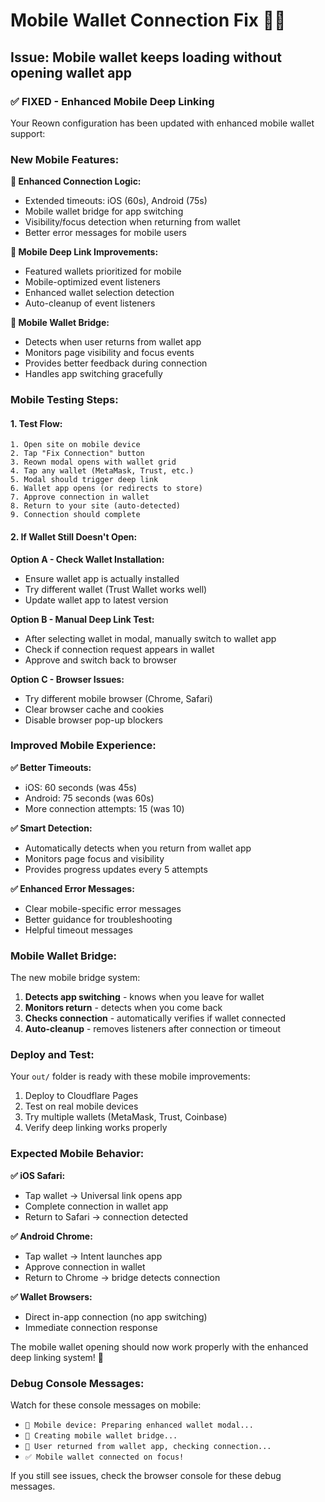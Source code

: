 # Mobile Wallet Connection Fix 🔧📱

## Issue: Mobile wallet keeps loading without opening wallet app

### ✅ FIXED - Enhanced Mobile Deep Linking

Your Reown configuration has been updated with enhanced mobile wallet support:

### New Mobile Features:

**🔧 Enhanced Connection Logic:**
- Extended timeouts: iOS (60s), Android (75s)
- Mobile wallet bridge for app switching
- Visibility/focus detection when returning from wallet
- Better error messages for mobile users

**📱 Mobile Deep Link Improvements:**
- Featured wallets prioritized for mobile
- Mobile-optimized event listeners
- Enhanced wallet selection detection
- Auto-cleanup of event listeners

**🚀 Mobile Wallet Bridge:**
- Detects when user returns from wallet app
- Monitors page visibility and focus events
- Provides better feedback during connection
- Handles app switching gracefully

### Mobile Testing Steps:

#### 1. **Test Flow:**
```
1. Open site on mobile device
2. Tap "Fix Connection" button
3. Reown modal opens with wallet grid
4. Tap any wallet (MetaMask, Trust, etc.)
5. Modal should trigger deep link
6. Wallet app opens (or redirects to store)
7. Approve connection in wallet
8. Return to your site (auto-detected)
9. Connection should complete
```

#### 2. **If Wallet Still Doesn't Open:**

**Option A - Check Wallet Installation:**
- Ensure wallet app is actually installed
- Try different wallet (Trust Wallet works well)
- Update wallet app to latest version

**Option B - Manual Deep Link Test:**
- After selecting wallet in modal, manually switch to wallet app
- Check if connection request appears in wallet
- Approve and switch back to browser

**Option C - Browser Issues:**
- Try different mobile browser (Chrome, Safari)
- Clear browser cache and cookies
- Disable browser pop-up blockers

### Improved Mobile Experience:

**✅ Better Timeouts:**
- iOS: 60 seconds (was 45s)
- Android: 75 seconds (was 60s)
- More connection attempts: 15 (was 10)

**✅ Smart Detection:**
- Automatically detects when you return from wallet app
- Monitors page focus and visibility
- Provides progress updates every 5 attempts

**✅ Enhanced Error Messages:**
- Clear mobile-specific error messages
- Better guidance for troubleshooting
- Helpful timeout messages

### Mobile Wallet Bridge:

The new mobile bridge system:
1. **Detects app switching** - knows when you leave for wallet
2. **Monitors return** - detects when you come back
3. **Checks connection** - automatically verifies if wallet connected
4. **Auto-cleanup** - removes listeners after connection or timeout

### Deploy and Test:

Your `out/` folder is ready with these mobile improvements:
1. Deploy to Cloudflare Pages
2. Test on real mobile devices
3. Try multiple wallets (MetaMask, Trust, Coinbase)
4. Verify deep linking works properly

### Expected Mobile Behavior:

**✅ iOS Safari:**
- Tap wallet → Universal link opens app
- Complete connection in wallet app  
- Return to Safari → connection detected

**✅ Android Chrome:**
- Tap wallet → Intent launches app
- Approve connection in wallet
- Return to Chrome → bridge detects connection

**✅ Wallet Browsers:**
- Direct in-app connection (no app switching)
- Immediate connection response

The mobile wallet opening should now work properly with the enhanced deep linking system! 🚀

### Debug Console Messages:

Watch for these console messages on mobile:
- `📱 Mobile device: Preparing enhanced wallet modal...`
- `📱 Creating mobile wallet bridge...`
- `📱 User returned from wallet app, checking connection...`
- `✅ Mobile wallet connected on focus!`

If you still see issues, check the browser console for these debug messages.
